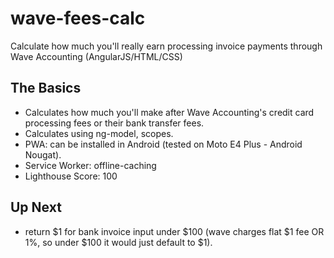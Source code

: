# wave-fees-calc
Calculate how much you'll really earn processing invoice payments through Wave Accounting (AngularJS/HTML/CSS) 

## The Basics
- Calculates how much you'll make after Wave Accounting's credit card processing fees or their bank transfer fees.
- Calculates using ng-model, scopes. 
- PWA: can be installed in Android (tested on Moto E4 Plus - Android Nougat). 
- Service Worker: offline-caching
- Lighthouse Score: 100

## Up Next
- return $1 for bank invoice input under $100 (wave charges flat $1 fee OR 1%, so under $100 it would just default to $1).
